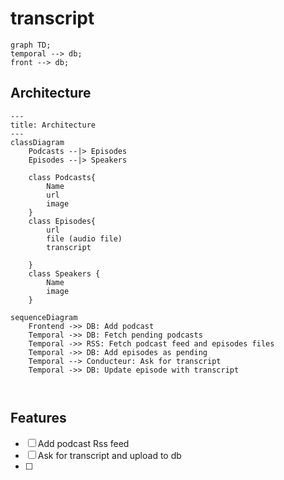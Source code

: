 # transcript

```mermaid
graph TD;
temporal --> db;
front --> db;
```

## Architecture
```mermaid
---
title: Architecture
---
classDiagram
    Podcasts --|> Episodes
    Episodes --|> Speakers

    class Podcasts{
        Name
        url 
        image
    }
    class Episodes{
        url
        file (audio file)
        transcript
        
    }
    class Speakers {
        Name
        image
    }
```


```mermaid
sequenceDiagram
    Frontend ->> DB: Add podcast
    Temporal ->> DB: Fetch pending podcasts
    Temporal ->> RSS: Fetch podcast feed and episodes files
    Temporal ->> DB: Add episodes as pending
    Temporal --> Conducteur: Ask for transcript
    Temporal ->> DB: Update episode with transcript



```

## Features
- [ ] Add podcast Rss feed
- [ ] Ask for transcript and upload to db
- [ ] 